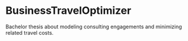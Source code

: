 # BusinessTravelOptimizer
Bachelor thesis about modeling consulting engagements and minimizing related travel costs. 
